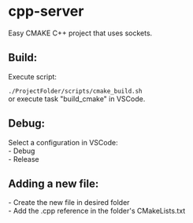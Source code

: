<h1>cpp-server</h1>
Easy CMAKE C++ project that uses sockets.
<h2>Build:</h2>
Execute script:

```./ProjectFolder/scripts/cmake_build.sh```<br>
or execute task "build_cmake" in VSCode.
<h2>Debug:</h2>
Select a configuration in VSCode:<br>
- Debug<br>
- Release
<h2>Adding a new file:</h2>
- Create the new file in desired folder<br>
- Add the .cpp reference in the folder's CMakeLists.txt
